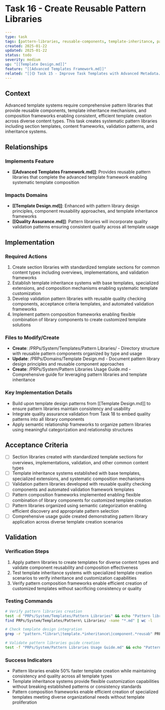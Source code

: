 # Task 16 - Create Reusable Pattern Libraries

```yaml
---
type: task
tags: [pattern-libraries, reusable-components, template-inheritance, pattern-composition]
created: 2025-01-22
updated: 2025-01-22
status: todo
severity: medium
up: "[[Template Design.md]]"
feature: "[[Advanced Templates Framework.md]]"
related: "[[🟡 Task 15 - Improve Task Templates with Advanced Metadata.md]]"
---
```

## Context

Advanced template systems require comprehensive pattern libraries that provide reusable components, template inheritance mechanisms, and composition frameworks enabling consistent, efficient template creation across diverse content types. This task creates systematic pattern libraries including section templates, content frameworks, validation patterns, and inheritance systems.

## Relationships

### Implements Feature

- **[[Advanced Templates Framework.md]]**: Provides reusable pattern libraries that complete the advanced template framework enabling systematic template composition

### Impacts Domains

- **[[Template Design.md]]**: Enhanced with pattern library design principles, component reusability approaches, and template inheritance frameworks
- **[[Quality Assurance.md]]**: Pattern libraries will incorporate quality validation patterns ensuring consistent quality across all template usage

## Implementation

### Required Actions

1. Create section libraries with standardized template sections for common content types including overviews, implementations, and validation frameworks
2. Establish template inheritance systems with base templates, specialized extensions, and composition mechanisms enabling systematic template customization
3. Develop validation pattern libraries with reusable quality checking components, acceptance criteria templates, and automated validation frameworks
4. Implement pattern composition frameworks enabling flexible combination of library components to create customized template solutions

### Files to Modify/Create

- **Create**: /PRPs/System/Templates/Pattern Libraries/ - Directory structure with reusable pattern components organized by type and usage
- **Update**: /PRPs/Domains/Template Design.md - Document pattern library design principles and reusable component approaches
- **Create**: /PRPs/System/Pattern Libraries Usage Guide.md - Comprehensive guide for leveraging pattern libraries and template inheritance

### Key Implementation Details

- Build upon template design patterns from [[Template Design.md]] to ensure pattern libraries maintain consistency and usability
- Integrate quality assurance validation from Task 18 to embed quality patterns into all library components
- Apply semantic relationship frameworks to organize pattern libraries using meaningful categorization and relationship structures

## Acceptance Criteria

- [ ] Section libraries created with standardized template sections for overviews, implementations, validation, and other common content types
- [ ] Template inheritance systems established with base templates, specialized extensions, and systematic composition mechanisms
- [ ] Validation pattern libraries developed with reusable quality checking components and automated validation framework templates
- [ ] Pattern composition frameworks implemented enabling flexible combination of library components for customized template creation
- [ ] Pattern libraries organized using semantic categorization enabling efficient discovery and appropriate pattern selection
- [ ] Comprehensive usage guide created demonstrating pattern library application across diverse template creation scenarios

## Validation

### Verification Steps

1. Apply pattern libraries to create templates for diverse content types and validate component reusability and composition effectiveness
2. Test template inheritance systems with specialized template creation scenarios to verify inheritance and customization capabilities
3. Verify pattern composition frameworks enable efficient creation of customized templates without sacrificing consistency or quality

### Testing Commands

```bash
# Verify pattern libraries creation
test -d "PRPs/System/Templates/Pattern Libraries" && echo "Pattern libraries directory created"
find PRPs/System/Templates/Pattern\ Libraries/ -name "*.md" | wc -l

# Check template design integration
grep -r "pattern.*librar\|template.*inheritance\|component.*reusab" PRPs/Domains/Template\ Design.md

# Validate pattern libraries guide creation
test -f "PRPs/System/Pattern Libraries Usage Guide.md" && echo "Pattern libraries usage guide created"
```

### Success Indicators

- Pattern libraries enable 50% faster template creation while maintaining consistency and quality across all template types
- Template inheritance systems provide flexible customization capabilities without breaking established patterns or consistency standards
- Pattern composition frameworks enable efficient creation of specialized templates meeting diverse organizational needs without template proliferation